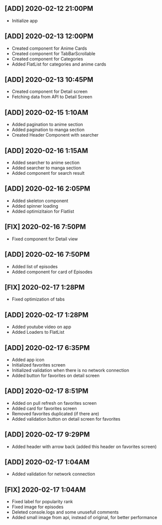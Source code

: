 ## [ADD] 2020-02-12 21:00PM
- Initialize app

## [ADD] 2020-02-13 12:00PM
- Created component for Anime Cards
- Created component for TabBarScrollable
- Created component for Categories
- Added FlatList for categories and anime cards

## [ADD] 2020-02-13 10:45PM
- Created component for Detail screen
- Fetching data from API to Detail Screen

## [ADD] 2020-02-15 1:10AM
- Added pagination to anime section
- Added pagination to manga section
- Created Header Component with searcher

## [ADD] 2020-02-16 1:15AM
- Added searcher to anime section
- Added searcher to manga section
- Added component for search result

## [ADD] 2020-02-16 2:05PM
- Added skeleton component
- Added spinner loading
- Added optimizitaion for Flatlist

## [FIX] 2020-02-16 7:50PM
- Fixed component for Detail view

## [ADD] 2020-02-16 7:50PM
- Added list of episodes
- Added component for card of Episodes

## [FIX] 2020-02-17 1:28PM
- Fixed optimization of tabs

## [ADD] 2020-02-17 1:28PM
- Added youtube video on app
- Added Loaders to FlatList

## [ADD] 2020-02-17 6:35PM
- Added app icon
- Initialized favorites screen
- Initialized validation when there is no network connection
- Added button for favorites on detail screen

## [ADD] 2020-02-17 8:51PM
- Added on pull refresh on favorites screen
- Added card for favorites screen
- Removed favorites duplicated (if there are)
- Added validation button on detail screen for favorites

## [ADD] 2020-02-17 9:29PM
- Added header with arrow back (added this header on favorites screen)

## [ADD] 2020-02-17 1:04AM
- Added validation for network connection

## [FIX] 2020-02-17 1:04AM
- Fixed label for popularity rank
- Fixed image for episodes
- Deleted console.logs and some unusefull comments
- Added small image from api, instead of original, for better performance